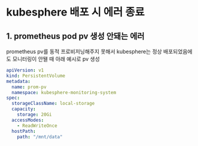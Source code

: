 # kubesphere 배포 시 에러 종료
## 1. prometheus pod pv 생성 안돼는 에러
prometheus pv를 동적 프로비저닝해주지 못해서 kubesphere는 정상 배포되었음에도 모니터링이 안됄 때 아래 예시로 pv 생성

```yaml
apiVersion: v1
kind: PersistentVolume
metadata:
  name: prom-pv
  namespace: kubesphere-monitoring-system
spec:
  storageClassName: local-storage
  capacity:
    storage: 20Gi
  accessModes:
    - ReadWriteOnce
  hostPath:
    path: "/mnt/data"
```
